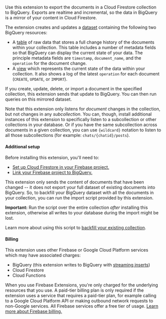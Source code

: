 Use this extension to export the documents in a Cloud Firestore collection to BigQuery. Exports are realtime and incremental, so the data in BigQuery is a mirror of your content in Cloud Firestore.

The extension creates and updates a [dataset](https://cloud.google.com/bigquery/docs/datasets-intro) containing the following two BigQuery resources:

+   A [table](https://cloud.google.com/bigquery/docs/tables-intro) of raw data that stores a full change history of the documents within your collection. This table includes a number of metadata fields so that BigQuery can display the current state of your data. The principle metadata fields are `timestamp`, `document_name`, and the `operation` for the document change.
+   A [view](https://cloud.google.com/bigquery/docs/views-intro) which represents the current state of the data within your collection. It also shows a log of the latest `operation` for each document (`CREATE`, `UPDATE`, or `IMPORT`).

If you create, update, delete, or import a document in the specified collection, this extension sends that update to BigQuery. You can then run queries on this mirrored dataset.

Note that this extension only listens for _document_ changes in the collection, but not changes in any _subcollection_. You can, though, install additional instances of this extension to specifically listen to a subcollection or other collections in your database. Or if you have the same subcollection across documents in a given collection, you can use `{wildcard}` notation to listen to all those subcollections (for example: `chats/{chatid}/posts`).

#### Additional setup

Before installing this extension, you'll need to:

+   [Set up Cloud Firestore in your Firebase project.](https://firebase.google.com/docs/firestore/quickstart)
+   [Link your Firebase project to BigQuery.](https://support.google.com/firebase/answer/6318765)

This extension only sends the content of documents that have been changed -- it does not export your full dataset of existing documents into BigQuery. So, to backfill your BigQuery dataset with all the documents in your collection, you can run the import script provided by this extension.

**Important:** Run the script over the entire collection _after_ installing this extension, otherwise all writes to your database during the import might be lost.

Learn more about using this script to [backfill your existing collection](https://github.com/firebase/extensions/blob/master/firestore-bigquery-export/guides/IMPORT_EXISTING_DOCUMENTS.md).

#### Billing

This extension uses other Firebase or Google Cloud Platform services which may have associated charges:

+   BigQuery (this extension writes to BigQuery with [streaming inserts](https://cloud.google.com/bigquery/pricing#streaming_pricing))
+   Cloud Firestore
+   Cloud Functions

When you use Firebase Extensions, you're only charged for the underlying resources that you use. A paid-tier billing plan is only required if the extension uses a service that requires a paid-tier plan, for example calling to a Google Cloud Platform API or making outbound network requests to non-Google services. All Firebase services offer a free tier of usage. [Learn more about Firebase billing.](https://firebase.google.com/pricing)

